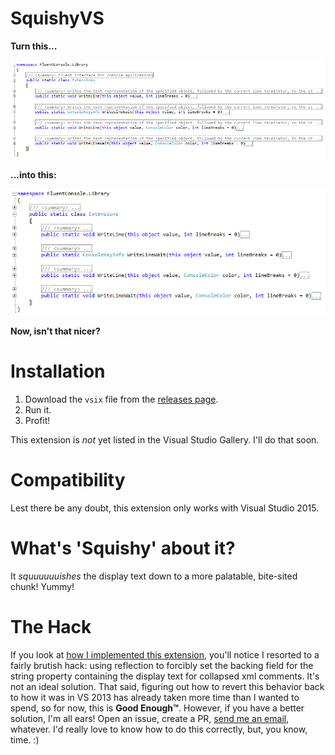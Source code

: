 # SquishyVS

**Turn this...**

![Before squishyVS](https://raw.githubusercontent.com/refactorsaurusrex/squishy-vs/master/Images/BeforeSquishy.png)

**...into this:**

![After squishyVS](https://raw.githubusercontent.com/refactorsaurusrex/squishy-vs/master/Images/AfterSquishy.png)

**Now, isn't that nicer?**

# Installation
1. Download the `vsix` file from the [releases page](https://github.com/refactorsaurusrex/squishy-vs/releases).
2. Run it.
3. Profit!

This extension is *not* yet listed in the Visual Studio Gallery. I'll do that soon.

# Compatibility
Lest there be any doubt, this extension only works with Visual Studio 2015. 

# What's 'Squishy' about it?
It *squuuuuuishes* the display text down to a more palatable, bite-sited chunk! Yummy!

# The Hack
If you look at [how I implemented this extension](https://github.com/refactorsaurusrex/squishy-vs/blob/master/SquishyVS/TextViewCreationListener.cs#L35-L36), you'll notice I resorted to a fairly brutish hack: using reflection to forcibly set the backing field for the string property containing the display text for collapsed xml comments. It's not an ideal solution. That said, figuring out how to revert this behavior back to how it was in VS 2013 has already taken more time than I wanted to spend, so for now, this is **Good Enough&trade;**. However, if you have a better solution, I'm all ears! Open an issue, create a PR, [send me an email](http://refactorsaurusrex.com/contact-me/), whatever. I'd really love to know how to do this correctly, but, you know, time. :)
